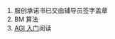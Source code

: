 1. 服创承诺书已交由辅导员签字盖章
2. BM 算法
3. [AGI 入门](https://waytoagi.feishu.cn/wiki/F8OMwrI3TisTPokQAJHcMG2knBh)阅读